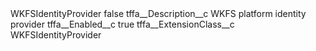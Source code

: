 <?xml version="1.0" encoding="UTF-8"?>
<CustomMetadata xmlns="http://soap.sforce.com/2006/04/metadata" xmlns:xsi="http://www.w3.org/2001/XMLSchema-instance" xmlns:xsd="http://www.w3.org/2001/XMLSchema">
    <label>WKFSIdentityProvider</label>
    <protected>false</protected>
    <values>
        <field>tffa__Description__c</field>
        <value xsi:type="xsd:string">WKFS platform identity provider</value>
    </values>
    <values>
        <field>tffa__Enabled__c</field>
        <value xsi:type="xsd:boolean">true</value>
    </values>
    <values>
        <field>tffa__ExtensionClass__c</field>
        <value xsi:type="xsd:string">WKFSIdentityProvider</value>
    </values>
</CustomMetadata>
